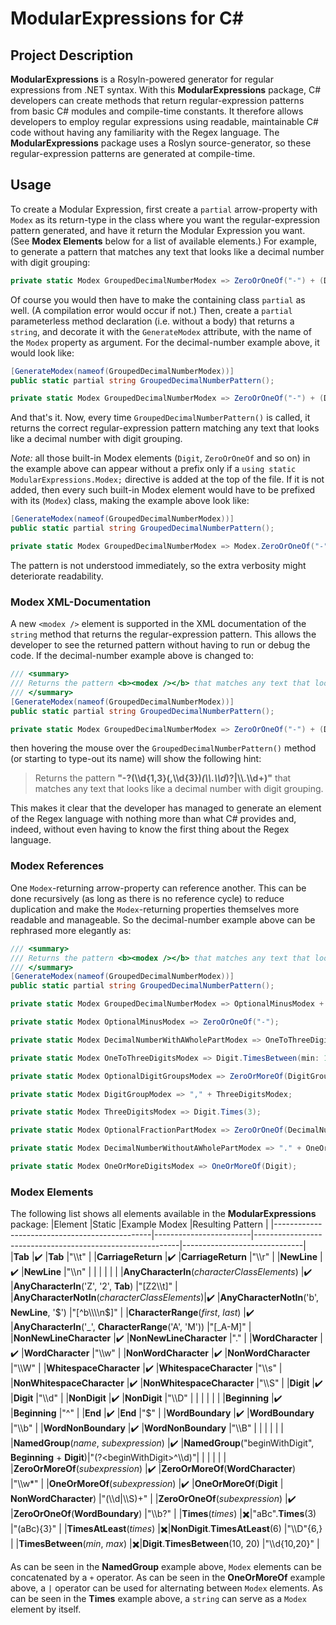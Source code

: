 # ModularExpressions for C#
## Project Description
**ModularExpressions** is a Rosyln-powered generator for regular expressions from .NET syntax. With this **ModularExpressions** package, C# developers can create methods that return regular-expression patterns from basic C# modules and compile-time constants. It therefore allows developers to employ regular expressions using readable, maintainable C# code without having any familiarity with the Regex language.
The **ModularExpressions** package uses a Roslyn source-generator, so these regular-expression patterns are generated at compile-time.

## Usage
To create a Modular Expression, first create a `partial` arrow-property with `Modex` as its return-type in the class where you want the regular-expression pattern generated, and have it return the Modular Expression you want. (See **Modex Elements** below for a list of available elements.)
For example, to generate a pattern that matches any text that looks like a decimal number with digit grouping:
```csharp
private static Modex GroupedDecimalNumberModex => ZeroOrOneOf("-") + (Digit.TimesBetween(min: 1, max: 3) + ZeroOrMoreOf("," + Digit.Times(3)) + ZeroOrOneOf("." + ZeroOrMoreOf(Digit)) | "." + OneOrMoreOf(Digit));
```
Of course you would then have to make the containing class `partial` as well. (A compilation error would occur if not.)
Then, create a `partial` parameterless method declaration (i.e. without a body) that returns a `string`, and decorate it with the `GenerateModex` attribute, with the name of the `Modex` property as argument.
For the decimal-number example above, it would look like:
```csharp
[GenerateModex(nameof(GroupedDecimalNumberModex))]
public static partial string GroupedDecimalNumberPattern();

private static Modex GroupedDecimalNumberModex => ZeroOrOneOf("-") + (Digit.TimesBetween(min: 1, max: 3) + ZeroOrMoreOf("," + Digit.Times(3)) + ZeroOrOneOf("." + ZeroOrMoreOf(Digit)) | "." + OneOrMoreOf(Digit));
```
And that's it. Now, every time `GroupedDecimalNumberPattern()` is called, it returns the correct regular-expression pattern matching any text that looks like a decimal number with digit grouping.

*Note:* all those built-in Modex elements (`Digit`, `ZeroOrOneOf` and so on) in the example above can appear without a prefix only if a `using static ModularExpressions.Modex;` directive is added at the top of the file. If it is not added, then every such built-in Modex element would have to be prefixed with its (`Modex`) class, making the example above look like:
```csharp
[GenerateModex(nameof(GroupedDecimalNumberModex))]
public static partial string GroupedDecimalNumberPattern();

private static Modex GroupedDecimalNumberModex => Modex.ZeroOrOneOf("-") + (Modex.Digit.TimesBetween(min: 1, max: 3) + Modex.ZeroOrMoreOf("," + Modex.Digit.Times(3)) + Modex.ZeroOrOneOf("." + Modex.ZeroOrMoreOf(Modex.Digit)) | "." + Modex.OneOrMoreOf(Modex.Digit));
```
The pattern is not understood immediately, so the extra verbosity might deteriorate readability.

### Modex XML-Documentation
A new `<modex />` element is supported in the XML documentation of the `string` method that returns the regular-expression pattern. This allows the developer to see the returned pattern without having to run or debug the code.
If the decimal-number example above is changed to:
```csharp
/// <summary>
/// Returns the pattern <b><modex /></b> that matches any text that looks like a decimal number with digit grouping.
/// </summary>
[GenerateModex(nameof(GroupedDecimalNumberModex))]
public static partial string GroupedDecimalNumberPattern();

private static Modex GroupedDecimalNumberModex => ZeroOrOneOf("-") + (Digit.TimesBetween(min: 1, max: 3) + ZeroOrMoreOf("," + Digit.Times(3)) + ZeroOrOneOf("." + ZeroOrMoreOf(Digit)) | "." + OneOrMoreOf(Digit));
```
then hovering the mouse over the `GroupedDecimalNumberPattern()` method (or starting to type-out its name) will show the following hint:
>Returns the pattern <b>"-?(\\\\d{1,3}(,\\\\d{3})*(\\\\.\\\\d*)?|\\\\.\\\\d+)"</b> that matches any text that looks like a decimal number with digit grouping.

This makes it clear that the developer has managed to generate an element of the Regex language with nothing more than what C# provides and, indeed, without even having to know the first thing about the Regex language.

### Modex References
One `Modex`-returning arrow-property can reference another. This can be done recursively (as long as there is no reference cycle) to reduce duplication and make the `Modex`-returning properties themselves more readable and manageable.
So the decimal-number example above can be rephrased more elegantly as:
```csharp
/// <summary>
/// Returns the pattern <b><modex /></b> that matches any text that looks like a decimal number with digit grouping.
/// </summary>
[GenerateModex(nameof(GroupedDecimalNumberModex))]
public static partial string GroupedDecimalNumberPattern();

private static Modex GroupedDecimalNumberModex => OptionalMinusModex + (DecimalNumberWithAWholePartModex | DecimalNumberWithoutAWholePartModex);

private static Modex OptionalMinusModex => ZeroOrOneOf("-");

private static Modex DecimalNumberWithAWholePartModex => OneToThreeDigitsModex + OptionalDigitGroupsModex + OptionalFractionPartModex;

private static Modex OneToThreeDigitsModex => Digit.TimesBetween(min: 1, max: 3);

private static Modex OptionalDigitGroupsModex => ZeroOrMoreOf(DigitGroupModex);

private static Modex DigitGroupModex => "," + ThreeDigitsModex;

private static Modex ThreeDigitsModex => Digit.Times(3);

private static Modex OptionalFractionPartModex => ZeroOrOneOf(DecimalNumberWithoutAWholePartModex);

private static Modex DecimalNumberWithoutAWholePartModex => "." + OneOrMoreDigitsModex;

private static Modex OneOrMoreDigitsModex => OneOrMoreOf(Digit);
```

### Modex Elements
The following list shows all elements available in the **ModularExpressions** package:
|Element                                        |Static                  |Example Modex                                              |Resulting Pattern             |
|-----------------------------------------------|------------------------|-----------------------------------------------------------|------------------------------|
|**Tab**                                        |:heavy_check_mark:      |**Tab**                                                    |"\\\\t"                       |
|**CarriageReturn**                             |:heavy_check_mark:      |**CarriageReturn**                                         |"\\\\r"                       |
|**NewLine**                                    |:heavy_check_mark:      |**NewLine**                                                |"\\\\n"                       |
|                                               |                        |                                                           |                              |
|**AnyCharacterIn**(*characterClassElements*)   |:heavy_check_mark:      |**AnyCharacterIn**('Z', '2', **Tab**)                      |"[Z2\\\\t]"                   |
|**AnyCharacterNotIn**(*characterClassElements*)|:heavy_check_mark:      |**AnyCharacterNotIn**('b', **NewLine**, '$')               |"[^b\\\\n$]"                  |
|**CharacterRange**(*first*, *last*)            |:heavy_check_mark:      |**AnyCharacterIn**('_', **CharacterRange**('A', 'M'))      |"[_A-M]"                      |
|**NonNewLineCharacter**                        |:heavy_check_mark:      |**NonNewLineCharacter**                                    |"."                           |
|**WordCharacter**                              |:heavy_check_mark:      |**WordCharacter**                                          |"\\\\w"                       |
|**NonWordCharacter**                           |:heavy_check_mark:      |**NonWordCharacter**                                       |"\\\\W"                       |
|**WhitespaceCharacter**                        |:heavy_check_mark:      |**WhitespaceCharacter**                                    |"\\\\s"                       |
|**NonWhitespaceCharacter**                     |:heavy_check_mark:      |**NonWhitespaceCharacter**                                 |"\\\\S"                       |
|**Digit**                                      |:heavy_check_mark:      |**Digit**                                                  |"\\\\d"                       |
|**NonDigit**                                   |:heavy_check_mark:      |**NonDigit**                                               |"\\\\D"                       |
|                                               |                        |                                                           |                              |
|**Beginning**                                  |:heavy_check_mark:      |**Beginning**                                              |"^"                           |
|**End**                                        |:heavy_check_mark:      |**End**                                                    |"$"                           |
|**WordBoundary**                               |:heavy_check_mark:      |**WordBoundary**                                           |"\\\\b"                       |
|**WordNonBoundary**                            |:heavy_check_mark:      |**WordNonBoundary**                                        |"\\\\B"                       |
|                                               |                        |                                                           |                              |
|**NamedGroup**(*name*, *subexpression*)        |:heavy_check_mark:      |**NamedGroup**("beginWithDigit", **Beginning** + **Digit**)|"(?&lt;beginWithDigit>^\\\\d)"|
|                                               |                        |                                                           |                              |
|**ZeroOrMoreOf**(*subexpression*)              |:heavy_check_mark:      |**ZeroOrMoreOf**(**WordCharacter**)                        |"\\\\w*"                      |
|**OneOrMoreOf**(*subexpression*)               |:heavy_check_mark:      |**OneOrMoreOf**(**Digit** \| **NonWordCharacter**)         |"(\\\\d\|\\\\S)+"             |
|**ZeroOrOneOf**(*subexpression*)               |:heavy_check_mark:      |**ZeroOrOneOf**(**WordBoundary**)                          |"\\\\b?"                      |
|**Times**(*times*)                             |:heavy_multiplication_x:|"aBc".**Times**(3)                                         |"(aBc){3}"                    |
|**TimesAtLeast**(*times*)                      |:heavy_multiplication_x:|**NonDigit**.**TimesAtLeast**(6)                           |"\\\\D"{6,}                   |
|**TimesBetween**(*min*, *max*)                 |:heavy_multiplication_x:|**Digit**.**TimesBetween**(10, 20)                         |"\\\\d{10,20}"                |

As can be seen in the **NamedGroup** example above, `Modex` elements can be concatenated by a `+` operator.
As can be seen in the **OneOrMoreOf** example above, a `|` operator can be used for alternating between `Modex` elements.
As can be seen in the **Times** example above, a `string` can serve as a `Modex` element by itself.

